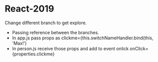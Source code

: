 # React-2019
Change different branch to get explore.
* Passing reference between the branches.
* In app.js pass props  as clickme={this.switchNameHandler.bind(this, 'Max!')
* In person.js receive those props and add to event onlick onClick={properties.clickme}





